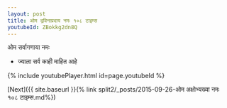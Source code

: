 ```yaml
---
layout: post
title: ओम द्रविनाप्रदाय नमः १०८ टाइम्स
youtubeId: ZBokkg2dn8Q
---
```

 
 
 ओम सर्वागणाया नमः  
 
 -  ज्याला सर्व काही माहित आहे 
 
  
 
  
 
 
 
 
 
 


{% include youtubePlayer.html id=page.youtubeId %}
 
[Next]({{ site.baseurl }}{% link  split2/_posts/2015-09-26-ओम अक्षोभ्यख्या नमः १०८ टाइम्स.md%})
 
